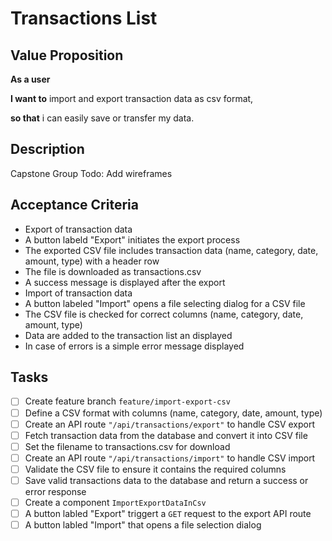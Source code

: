 # Transactions List 

## Value Proposition

**As a user**

**I want to** import and export transaction data as csv format,

**so that** i can easily save or transfer my data.
## Description
Capstone Group Todo: Add wireframes

## Acceptance Criteria

- Export of transaction data
- A button labeld "Export" initiates the export process
- The exported CSV file includes transaction data (name, category, date, amount, type) with a header row
- The file is downloaded as transactions.csv
- A success message is displayed after the export
- Import of transaction data
- A button labeled "Import" opens a file selecting dialog for a CSV file
- The CSV file is checked for correct columns (name, category, date, amount, type)
- Data are added to the transaction list an displayed
- In case of errors is a simple error message displayed

## Tasks

- [ ] Create feature branch `feature/import-export-csv`
- [ ] Define a CSV format with columns (name, category, date, amount, type)
- [ ] Create an API route `"/api/transactions/export"` to handle CSV export
- [ ] Fetch transaction data from the database and convert it into CSV file
- [ ] Set the filename to transactions.csv for download
- [ ] Create an API route `"/api/transactions/import"` to handle CSV import
- [ ] Validate the CSV file to ensure it contains the required columns
- [ ] Save valid transactions data to the database and return a success or error response
- [ ] Create a component `ImportExportDataInCsv`
- [ ] A button labled "Export" triggert a `GET` request to the export API route
- [ ] A button labled "Import" that opens a file selection dialog 
